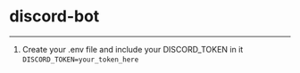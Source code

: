 # discord-bot

---

1. Create your .env file and include your DISCORD_TOKEN in it <br>
`DISCORD_TOKEN=your_token_here` 
